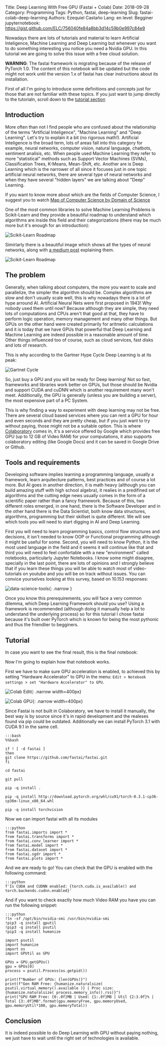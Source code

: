 Title: Deep Learning With Free GPU (Fastai + Colab)
Date: 2018-09-28
Category: Programming
Tags: Python, fastai, deep-learning
Slug: fastai-colab-deep-learning
Authors: Ezequiel Castaño
Lang: en
level: Begginer
jupyternotebook: https://gist.github.com/ELC/756040fe84a8bb3d14c59b0e997c84e9

Nowadays there are lots of tutorials and material to learn Artificial Inteligence, Machine Learning and Deep Learning but whenever you want to do something interesting you notice you need a Nvidia GPU. In this tutorial we are going to solve this issue with a free cloud solution.

<!-- PELICAN_END_SUMMARY -->

**WARNING**: The fastai framework is migrating because of the release of PyTorch 1.0. The content of this notebook will be updated but the code might not work until the version 1.x of fastai has clear instructions about its installation.

First of all I'm going to introduce some definitions and concepts just for those that are not familiar with these topics. If you just want to  jump directly to the tutorialn, scroll down to the [tutorial section](#tutorial)

## Introduction

More often than not I find people who are confused about the relationship of the terms "Artificial Inteligence", "Machine Learning" and "Deep Learning". Let's try to explain it a bit (no rigorous math!). Artificial Inteligence is the broad term, lots of areas fall into this category for example, neural networks, computer vision, natural language, chatbots, sentiment analisis, etc. When people used Machine Learning they refer to more "statistical" methods such as Support Vector Machines (SVMs), Classification Trees, K-Means, Mean-Shift, etc. Another are is Deep Learning which is the narrower of all since it focuses just in one topic artificial neural networks, there are several type of neural networks and when they have several "hidden layers" we are talking about "Deep" Learning.

If you want to know more about which are the fields of Computer Science, I suggest you to watch [Map of Computer Science by Domain of Science](https://www.youtube.com/watch?v=SzJ46YA_RaA)

One of the most common libraries to solve Machine Learning Problems is Scikit-Learn and they provide a beautiful roadmap to understand which algorithms are inside this field and their categorizations (there may be much more but it's enough for an introduction):

![Scikit-Learn Roadmap]({attach}images/sklearn-roadmap.png)

Simirlarly there is a beautiful image which shows all the types of neural networks, along with [a medium post](https://towardsdatascience.com/the-mostly-complete-chart-of-neural-networks-explained-3fb6f2367464) explaining them.

![Scikit-Learn Roadmap]({attach}images/neural-networks-types.png)

## The problem

Generally, when talking about computers, the more you want to scale and parallelize, the simpler the algorithm should be. Complex algorithms are slow and don't usually scale well, this is why nowadays there is a lot of hype arround AI. Artificial Neural Nets were first proposed in 1943! Why nobody used them until now? Because although they are simple, they need lots of computations and CPUs aren't that good at that, they have to perform logic operation, memory management and many other things. But GPUs on the other hand were created primarily for aritmetic calculations and it is today that we have GPUs that powerful that Deep Learning and Machine Learning are indeed possible in a reasonable amount of time. Other things influenced too of course, such as cloud services, fast disks and lots of research.

This is why according to the Gartner Hype Cycle Deep Learning is at its peak:

![Gartnet Cycle]({attach}images/gartnet-2017.jpg)

So, just buy a GPU and you will be ready for Deep learning! Not so fast, frameworks and libraries work better on GPUs, but those should be Nvidia and support CUDA and cuDNN which is another requirement many won't meet. Additionally, the GPU is generally (unless you are building a server), the most expensive part of a PC System.

This is why finding a way to experiment with deep learning may not be free. There are several cloud based services where you can rent a GPU for hour and even seconds and they are pretty cheap, but if you just want to try without paying, those might not be a suitable option. This is where [Colaboratory](https://colab.research.google.com/) comes in, it's a service offered by Google which provides free GPU (up to 12 GB of Video RAM) for your computations, it also supports colaboratory editing (like Google Docs) and it can be saved in Google Drive or Github.

## Tools and requirements

Developing software implies learning a programming language, usually a framework, learn arquitecture patterns, best practices and of course a lot more. But AI goes in another direction, it is math heavy (although you can build amazing stuff with high school algebra), it realies in a predifined set of algorithms and the cutting edge news usually comes in the form of a scientific paper rather than a fancy framework. Because of this, two different roles emerged, in one hand, there is the Software Developer and in the other hand there is the Data Scientist, both know data structures, algorithms, programming but their skillset is quite different. We will see which tools you will need to start digging in AI and Deep Learning.

First you will need to learn programming basics, control flow structures and decisions, it isn't needed to know OOP or Functional programming although it might be useful for some. Second, you will need to know Python, it is the most used language in the field and it seems it will continue like that and third you will need to feel confortable with a new "environment" called notebooks, particularly Jupyter Notebooks. I know some might disagree, specially in the last point, there are lots of opinions and I strongly believe that if you learn these things you will be able to watch most of video-tutorials on youtube and you will be on track without issues. You can convice yourselves looking at this survey, based on 10.153 responses:

![data-science-tools]({attach}images/data-science-tools.png){: .narrow }

Once you know this prerequirements, you will face a very common dilemma, which Deep Learning Framework should you use? Using a framework is recommended (although doing it manually help a lot to understand the underlying process) so for this tutorial I chose fastai because it's built over PyTorch which is known for being the most pythonic and thus the friendlier to begginers.

## Tutorial

In case you want to see the final result, this is the final notebook:

<script src="https://gist.github.com/ELC/756040fe84a8bb3d14c59b0e997c84e9.js"></script>

Now I'm going to explain how that notebook works.

First we have to make sure GPU acceleration is enabled, to achieved this by setting "Hardware Accelerator" to GPU in the menu: `Edit > Notebook settings > set "Hardware Accelerator" to GPU`.

![Colab Edit]({attach}images/colab-edit.png){: .narrow width=400px}

![Colab GPU]({attach}images/colab-gpu.png){: .narrow width=400px}

Since Fastai is not built in Colaboratory, we have to install it manually, the best way is by source since it's in rapid development and the realeses found via pip could be outdated. Additionally we can install PyTorch 3.1 with CUDA 9.1 in the same cell.

    :::bash
    %%bash

    if ! [ -d fastai ]
    then
    git clone https://github.com/fastai/fastai.git
    fi

    cd fastai

    git pull

    pip -q install .

    pip -q install http://download.pytorch.org/whl/cu91/torch-0.3.1-cp36-cp36m-linux_x86_64.whl

    pip -q install torchvision

Now we can import fastai with all its modules

    :::python
    from fastai.imports import *
    from fastai.transforms import *
    from fastai.conv_learner import *
    from fastai.model import *
    from fastai.dataset import *
    from fastai.sgdr import *
    from fastai.plots import *

And we are ready to go! You can check that the GPU is enabled with the following command:

    :::python
    f'Is CUDA and CUDNN enabled: {torch.cuda.is_available() and torch.backends.cudnn.enabled}'

And if you want to check exactly how much Video RAM you have you can run the following snippet:

    :::python
    !ln -sf /opt/bin/nvidia-smi /usr/bin/nvidia-smi
    !pip3 -q install gputil
    !pip3 -q install psutil
    !pip3 -q install humanize

    import psutil
    import humanize
    import os
    import GPUtil as GPU

    GPUs = GPU.getGPUs()
    gpu = GPUs[0]
    process = psutil.Process(os.getpid())

    print(f"Number of GPUs: {len(GPUs)}")
    print(f"Gen RAM Free: {humanize.naturalsize( psutil.virtual_memory().available )} | Proc size: {humanize.naturalsize( process.memory_info().rss)}")
    print("GPU RAM Free: {0:.0f}MB | Used: {1:.0f}MB | Util {2:3.0f}% | Total {3:.0f}MB".format(gpu.memoryFree, gpu.memoryUsed, gpu.memoryUtil*100, gpu.memoryTotal))

## Conclusion

It is indeed possible to do Deep Learning with GPU without paying nothing, we just have to wait until the right set of technologies is available.